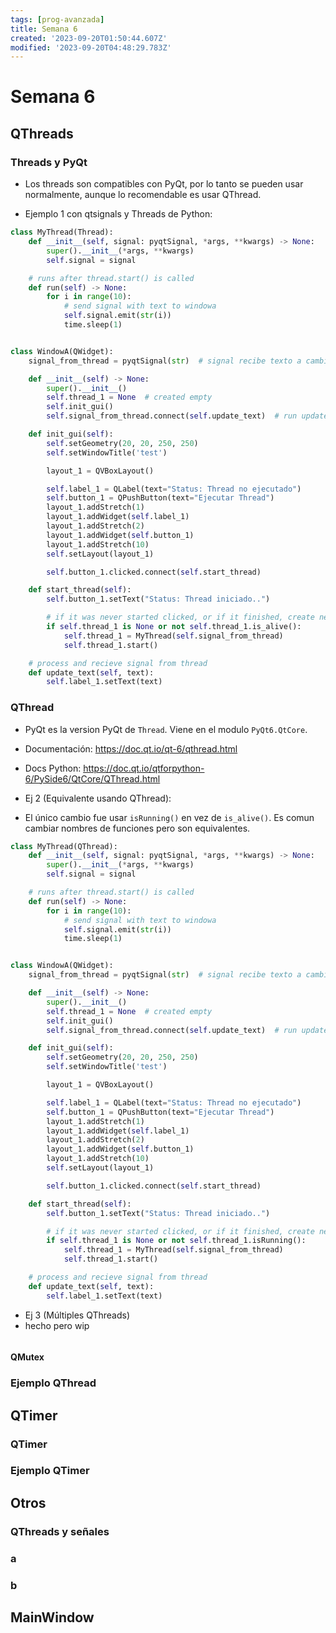 ```yaml
---
tags: [prog-avanzada]
title: Semana 6
created: '2023-09-20T01:50:44.607Z'
modified: '2023-09-20T04:48:29.783Z'
---
```


# Semana 6

## QThreads

### Threads y PyQt
- Los threads son compatibles con PyQt, por lo tanto se pueden usar normalmente, aunque lo recomendable es usar QThread.

- Ejemplo 1 con qtsignals y Threads de Python:
```py
class MyThread(Thread):
    def __init__(self, signal: pyqtSignal, *args, **kwargs) -> None:
        super().__init__(*args, **kwargs)
        self.signal = signal

    # runs after thread.start() is called
    def run(self) -> None:
        for i in range(10):
            # send signal with text to windowa
            self.signal.emit(str(i))
            time.sleep(1)


class WindowA(QWidget):
    signal_from_thread = pyqtSignal(str)  # signal recibe texto a cambiar

    def __init__(self) -> None:
        super().__init__()
        self.thread_1 = None  # created empty
        self.init_gui()
        self.signal_from_thread.connect(self.update_text)  # run update_text when recieving signal

    def init_gui(self):
        self.setGeometry(20, 20, 250, 250)
        self.setWindowTitle('test')

        layout_1 = QVBoxLayout()

        self.label_1 = QLabel(text="Status: Thread no ejecutado")
        self.button_1 = QPushButton(text="Ejecutar Thread")
        layout_1.addStretch(1)
        layout_1.addWidget(self.label_1)
        layout_1.addStretch(2)
        layout_1.addWidget(self.button_1)
        layout_1.addStretch(10)
        self.setLayout(layout_1)

        self.button_1.clicked.connect(self.start_thread)

    def start_thread(self):
        self.button_1.setText("Status: Thread iniciado..")

        # if it was never started clicked, or if it finished, create new thread and run
        if self.thread_1 is None or not self.thread_1.is_alive():
            self.thread_1 = MyThread(self.signal_from_thread)
            self.thread_1.start()

    # process and recieve signal from thread
    def update_text(self, text):
        self.label_1.setText(text)

```


### QThread
- PyQt es la version PyQt de `Thread`. Viene en el modulo `PyQt6.QtCore`.
- Documentación: https://doc.qt.io/qt-6/qthread.html
- Docs Python: https://doc.qt.io/qtforpython-6/PySide6/QtCore/QThread.html 

- Ej 2 (Equivalente usando QThread):
- El único cambio fue usar `isRunning()` en vez de `is_alive()`. Es comun cambiar nombres de funciones pero son equivalentes.
```py
class MyThread(QThread):
    def __init__(self, signal: pyqtSignal, *args, **kwargs) -> None:
        super().__init__(*args, **kwargs)
        self.signal = signal

    # runs after thread.start() is called
    def run(self) -> None:
        for i in range(10):
            # send signal with text to windowa
            self.signal.emit(str(i))
            time.sleep(1)


class WindowA(QWidget):
    signal_from_thread = pyqtSignal(str)  # signal recibe texto a cambiar

    def __init__(self) -> None:
        super().__init__()
        self.thread_1 = None  # created empty
        self.init_gui()
        self.signal_from_thread.connect(self.update_text)  # run update_text when recieving signal

    def init_gui(self):
        self.setGeometry(20, 20, 250, 250)
        self.setWindowTitle('test')

        layout_1 = QVBoxLayout()

        self.label_1 = QLabel(text="Status: Thread no ejecutado")
        self.button_1 = QPushButton(text="Ejecutar Thread")
        layout_1.addStretch(1)
        layout_1.addWidget(self.label_1)
        layout_1.addStretch(2)
        layout_1.addWidget(self.button_1)
        layout_1.addStretch(10)
        self.setLayout(layout_1)

        self.button_1.clicked.connect(self.start_thread)

    def start_thread(self):
        self.button_1.setText("Status: Thread iniciado..")

        # if it was never started clicked, or if it finished, create new thread and run
        if self.thread_1 is None or not self.thread_1.isRunning():
            self.thread_1 = MyThread(self.signal_from_thread)
            self.thread_1.start()

    # process and recieve signal from thread
    def update_text(self, text):
        self.label_1.setText(text)

```

- Ej 3 (Múltiples QThreads)
- hecho pero wip
```py


```


#### QMutex


### Ejemplo QThread


## QTimer

### QTimer


### Ejemplo QTimer

## Otros
### QThreads y señales

### a

### b



## MainWindow


